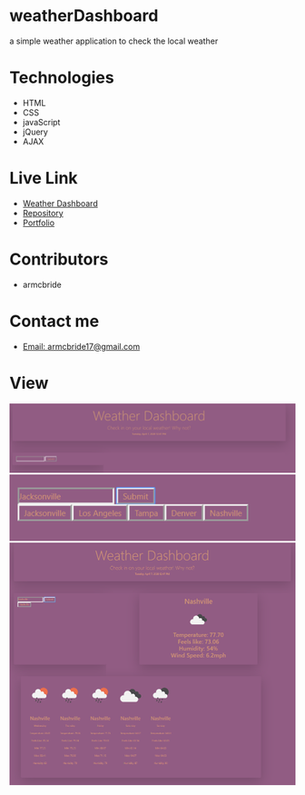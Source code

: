 # weatherDashboard
a simple weather application to check the local weather

# Technologies
- HTML
- CSS
- javaScript
- jQuery
- AJAX

# Live Link
- <a href= "https://armcbride.github.io/weatherDashboard/index.html" target= "blank"> Weather Dashboard </a>
- <a href= "https://github.com/armcbride/weatherDashboard" target= "blank"> Repository </a>
- <a href= "https://armcbride.github.io/portfolio/about.html" target= "blank"> Portfolio </a>
# Contributors

- armcbride

# Contact me

- <a href="mailto:armcbride17@gmail.com">Email: armcbride17@gmail.com</a>  

# View

<img src ="./develop/front-screenshot.PNG">
<img src ="./develop/button-example.PNG">
<img src ="./develop/nashville-example.png">